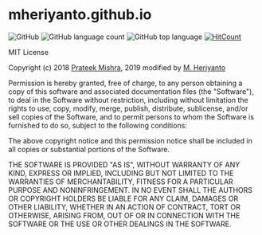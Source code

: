 # mheriyanto.github.io

![GitHub](https://img.shields.io/github/license/mheriyanto/mheriyanto.github.io.svg)
![GitHub language count](https://img.shields.io/github/languages/count/mheriyanto/mheriyanto.github.io.svg)
![GitHub top language](https://img.shields.io/github/languages/top/mheriyanto/mheriyanto.github.io.svg)
[![HitCount](http://hits.dwyl.io/mheriyanto/mheriyantogithubio.svg)](http://hits.dwyl.io/mheriyanto/mheriyantogithubio)

MIT License

Copyright (c) 2018 [Prateek Mishra](https://github.com/0xPrateek), 2019 modified by [M. Heriyanto](https://github.com/mheriyanto) 

Permission is hereby granted, free of charge, to any person obtaining a copy
of this software and associated documentation files (the "Software"), to deal
in the Software without restriction, including without limitation the rights
to use, copy, modify, merge, publish, distribute, sublicense, and/or sell
copies of the Software, and to permit persons to whom the Software is
furnished to do so, subject to the following conditions:

The above copyright notice and this permission notice shall be included in all
copies or substantial portions of the Software.

THE SOFTWARE IS PROVIDED "AS IS", WITHOUT WARRANTY OF ANY KIND, EXPRESS OR
IMPLIED, INCLUDING BUT NOT LIMITED TO THE WARRANTIES OF MERCHANTABILITY,
FITNESS FOR A PARTICULAR PURPOSE AND NONINFRINGEMENT. IN NO EVENT SHALL THE
AUTHORS OR COPYRIGHT HOLDERS BE LIABLE FOR ANY CLAIM, DAMAGES OR OTHER
LIABILITY, WHETHER IN AN ACTION OF CONTRACT, TORT OR OTHERWISE, ARISING FROM,
OUT OF OR IN CONNECTION WITH THE SOFTWARE OR THE USE OR OTHER DEALINGS IN THE
SOFTWARE.
